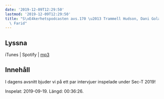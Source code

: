 ```yaml
---
date: '2019-12-09T12:29:50'
lastmod: '2019-12-09T12:29:50'
title: "S\xE4kerhetspodcasten avs.170 \u2013 Trammell Hudson, Dani Goland & Mohsan\
  \ Farid"
---
```

## Lyssna

iTunes \| Spotify \| [mp3](http://traffic.libsyn.com/sakerhetspodcasten/SEC-T_2019_Trammell_Hudson_Dani_Goland__Mohsan_Farid.mp3)

## Innehåll

I dagens avsnitt bjuder vi på ett par intervjuer inspelade under Sec-T 2019!

Inspelat: 2019-09-19. Längd: 00:36:26.

